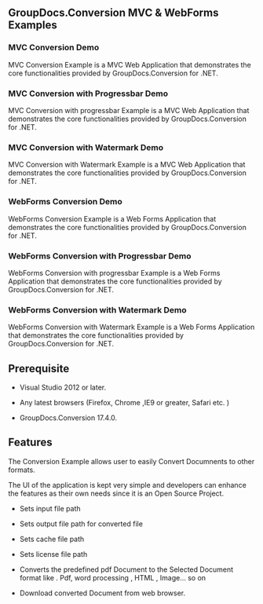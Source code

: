 ## GroupDocs.Conversion MVC & WebForms Examples


### MVC Conversion Demo 


MVC Conversion Example is a MVC Web  Application that demonstrates the core functionalities provided by GroupDocs.Conversion for .NET.


### MVC Conversion with Progressbar Demo 



MVC Conversion with progressbar Example is a MVC Web  Application that demonstrates the core functionalities provided by GroupDocs.Conversion for .NET.


### MVC Conversion with Watermark Demo 



MVC Conversion with Watermark Example is a MVC Web  Application that demonstrates the core functionalities provided by GroupDocs.Conversion for .NET.


### WebForms Conversion Demo 


WebForms Conversion Example is a Web Forms Application that demonstrates the core functionalities provided by GroupDocs.Conversion for .NET.


### WebForms Conversion with Progressbar Demo 



WebForms Conversion with progressbar Example is a Web Forms  Application that demonstrates the core functionalities provided by GroupDocs.Conversion for .NET.




### WebForms Conversion with Watermark Demo 



WebForms Conversion with Watermark Example is a Web Forms  Application that demonstrates the core functionalities provided by GroupDocs.Conversion for .NET.




## Prerequisite

+ Visual Studio 2012 or later.

+ Any latest browsers (Firefox, Chrome ,IE9 or greater, Safari etc. )

+ GroupDocs.Conversion 17.4.0.



## Features 


The Conversion Example allows user to easily Convert Documnents to other formats.

The UI of the application is kept very simple and developers can enhance the features as their own needs since it is an
Open Source Project.


+ Sets input file path
+ Sets output file path  for converted file

+ Sets cache file path
+ Sets license file path

+ Converts the predefined pdf Document to the Selected Document format like . Pdf, word processing , HTML , Image... so on

+ Download converted Document from web browser.

